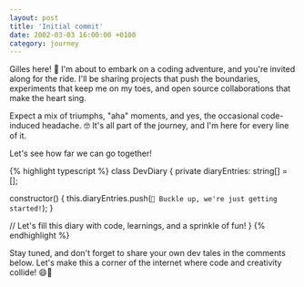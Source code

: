 ```yaml
---
layout: post
title: 'Initial commit'
date: 2002-03-03 16:00:00 +0100
category: journey
---
```


Gilles here! 🎉 I'm about to embark on a coding adventure, and you're invited
along for the ride. I'll be sharing projects that push the boundaries,
experiments that keep me on my toes, and open source collaborations that make
the heart sing.

Expect a mix of triumphs, "aha" moments, and yes, the occasional code-induced
headache. 🤓 It's all part of the journey, and I'm here for every line of it.

Let's see how far we can go together!

{% highlight typescript %} class DevDiary { private diaryEntries: string[] = [];

constructor() {
this.diaryEntries.push(`🚀 Buckle up, we're just getting started!`); }

// Let's fill this diary with code, learnings, and a sprinkle of fun! }
{% endhighlight %}

Stay tuned, and don't forget to share your own dev tales in the comments below.
Let's make this a corner of the internet where code and creativity collide! 😄🚀
